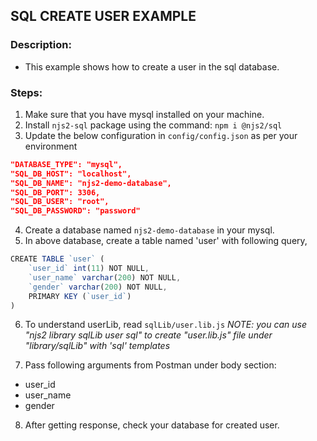 ## SQL CREATE USER EXAMPLE

### Description:
- This example shows how to create a user in the sql database.

### Steps:
1. Make sure that you have mysql installed on your machine. 
2. Install ```njs2-sql``` package using the command: ```npm i @njs2/sql```
3. Update the below configuration in ```config/config.json``` as per your environment
```json
"DATABASE_TYPE": "mysql",
"SQL_DB_HOST": "localhost",
"SQL_DB_NAME": "njs2-demo-database",
"SQL_DB_PORT": 3306,
"SQL_DB_USER": "root",
"SQL_DB_PASSWORD": "password"
```
4. Create a database named ```njs2-demo-database``` in your mysql.
5. In above database, create a table named 'user' with following query,
```javascript
CREATE TABLE `user` (
    `user_id` int(11) NOT NULL,
    `user_name` varchar(200) NOT NULL,
    `gender` varchar(200) NOT NULL,
    PRIMARY KEY (`user_id`)
)
```

6. To understand userLib, read ```sqlLib/user.lib.js```
*NOTE: you can use "njs2 library sqlLib user sql" to create "user.lib.js" file under "library/sqlLib" with 'sql' templates*

7. Pass following arguments from Postman under body section:
  * user_id
  * user_name
  * gender
8. After getting response, check your database for created user.
